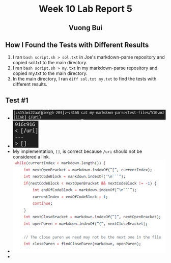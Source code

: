 # <center> Week 10 Lab Report 5 </center>
## <center> Vuong Bui </center>
## How I Found the Tests with Different Results
1. I ran `bash script.sh > sol.txt` in Joe's markdown-parse repository and copied sol.txt to the main directory.
2. I ran `bash script.sh > my.txt` in my markdown-parse repository and copied my.txt to the main directory.
3. In the main directory, I ran `diff sol.txt my.txt` to find the tests with different results.
## Test #1
* ![Image](SS5-1.png)
* ![Image](SS5-2.png)
* My implementation, `[]`, is correct because `/uri` should not be considered a link.
* ![Image](SS5-3.png)
* 